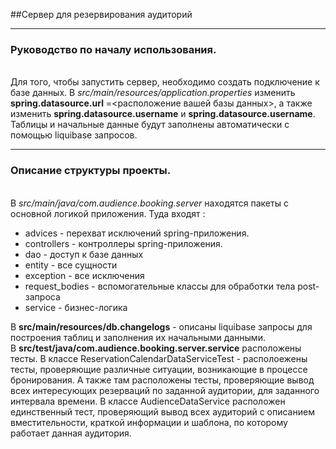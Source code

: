 ##Сервер для резервирования аудиторий
___
**<h3>Руководство по началу использования.</h3>** <br>
Для того, чтобы запустить сервер, необходимо создать подключение к базе данных.
В *src/main/resources/application.properties* изменить __spring.datasource.url__
=<расположение 
вашей базы данных>, а также изменить __spring.datasource.username__ и __spring.datasource.username__. 
Таблицы и начальные данные будут заполнены автоматически с помощью liquibase запросов.
___
**<h3>Описание структуры проекты.</h3>** <br>
В *src/main/java/com.audience.booking.server* находятся пакеты с основной логикой приложения.
Туда входят :
<ul>
    <li>
        advices - перехват исключений
        spring-приложения.
    </li>
    <li>
        controllers - контроллеры spring-приложения.
    </li>
    <li>
        dao - доступ к базе данных
    </li>
    <li>
        entity - все сущности
    </li>
    <li>
        exception - все исключения
    </li>
    <li>
        request_bodies - вспомогательные классы для обработки тела post-запроса
    </li>
    <li>
        service - бизнес-логика
    </li>
</ul>

В __src/main/resources/db.changelogs__ - описаны liquibase запросы для построения таблиц
и заполнения их начальными данными.<br>
В __src/test/java/com.audience.booking.server.service__ расположены тесты.
В классе ReservationCalendarDataServiceTest - располоежены тесты, 
проверяющие различные ситуации, возникающие в процессе бронирования. А также там 
расположены тесты, проверяющие вывод всех интересующих резерваций по заданной
аудитории, для заданного интервала времени. В классе AudienceDataService расположен
единственный тест, проверяющий вывод всех аудиторий с описанием вместительности,
краткой информации и шаблона, по которому работает данная аудитория.



